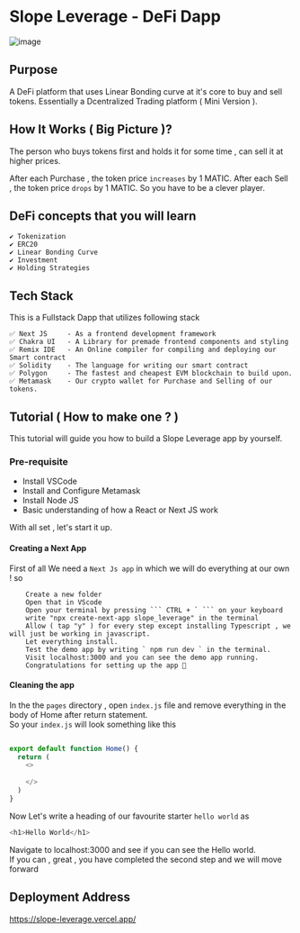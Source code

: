 # Slope Leverage - DeFi Dapp 
![image](https://user-images.githubusercontent.com/71306738/208593841-45f03820-1441-4245-8d72-3002a0ed57a8.png)

## Purpose 
A DeFi platform that uses Linear Bonding curve at it's core to buy and sell tokens.
Essentially a Dcentralized Trading platform ( Mini Version ).

## How It Works ( Big Picture )?
The person who buys tokens first and holds it for some time , can sell it at higher prices.

After each Purchase , the token price `increases` by 1 MATIC.
After each Sell , the token price `drops` by 1 MATIC.
So you have to be a clever player.

## DeFi concepts that you will learn
    
    ✔ Tokenization
    ✔ ERC20
    ✔ Linear Bonding Curve
    ✔ Investment
    ✔ Holding Strategies

## Tech Stack
This is a Fullstack Dapp that utilizes following stack

    ✅ Next JS     - As a frontend development framework
    ✅ Chakra UI   - A Library for premade frontend components and styling
    ✅ Remix IDE   - An Online compiler for compiling and deploying our Smart contract
    ✅ Solidity    - The language for writing our smart contract
    ✅ Polygon     - The fastest and cheapest EVM blockchain to build upon.
    ✅ Metamask    - Our crypto wallet for Purchase and Selling of our tokens.
    

## Tutorial ( How to make one ? )
This tutorial will guide you how to build a Slope Leverage app by yourself.

### Pre-requisite

-   Install VSCode
-   Install and Configure Metamask
-   Install Node JS
-   Basic understanding of how a React or Next JS work

With all set , let's start it up.

#### Creating a Next App

First of all We need a `Next Js app` in which we will do everything at our own !
so 

        Create a new folder
        Open that in VScode
        Open your terminal by pressing ``` CTRL + ` ``` on your keyboard
        write "npx create-next-app slope_leverage" in the terminal
        Allow ( tap "y" ) for every step except installing Typescript , we will just be working in javascript.
        Let everything install.
        Test the demo app by writing ` npm run dev ` in the terminal.
        Visit localhost:3000 and you can see the demo app running.
        Congratulations for setting up the app 🎉
        
#### Cleaning the app
In the the `pages` directory , open `index.js` file and remove everything in the body of Home after return statement. <br/>
So your `index.js` will look something like this 


```javascript

export default function Home() {
  return (
    <>
    
    </>
  )
}

```

Now Let's write a heading of our favourite starter `hello world` as 

```javascript
<h1>Hello World</h1> 

```

Navigate to localhost:3000 and see if you can see the Hello world. <br/>
If you can , great , you have completed the second step and we will move forward 



## Deployment Address

https://slope-leverage.vercel.app/
